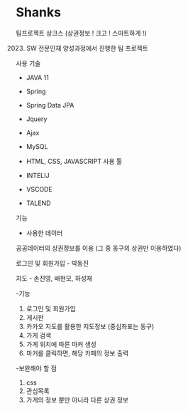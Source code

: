 # Shanks
팀프로젝트
상크스 (상권정보 ! 크고 ! 스마트하게 !)


2023. SW 전문인재 양성과정에서 진행한 팀 프로젝트

사용 기술

- JAVA 11
- Spring
- Spring Data JPA
- Jquery
- Ajax
- MySQL
- HTML, CSS, JAVASCRIPT
사용 툴

- INTELIJ
- VSCODE
- TALEND

기능

- 사용한 데이터

공공데이터의 상권정보를 이용
(그 중 동구의 상권만 이용하였다)

로그인 및 회원가입 - 박동진

지도 - 손진영, 배현모, 하성재

-기능
1. 로그인 및 회원가입
2. 게시판
3. 카카오 지도를 활용한 지도정보 (중심좌표는 동구)
4. 가게 검색
5. 가게 위치에 따른 마커 생성
6. 마커를 클릭하면, 해당 카페의 정보 출력

-보완해야 할 점
1. css
2. 관심목록
3. 가게의 정보 뿐만 아니라 다른 상권 정보
